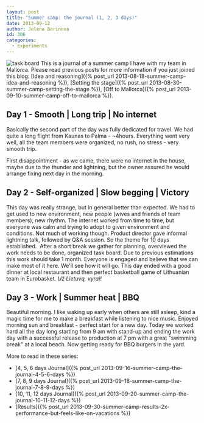 ```yaml
---
layout: post
title: "Summer camp: the journal (1, 2, 3 days)"
date: 2013-09-12
author: Jelena Barinova
id: 306
categories:
  - Experiments
---
```


<img src="{{ site.baseurl }}/img/post_img/task-board.jpg" alt="task board" class="right" />
This is a journal of a summer camp I have with my team in Mallorca. Please read previous posts for more information if you just joined this blog: [Idea and reasoning]({% post_url 2013-08-18-summer-camp-idea-and-reasoning %}), [Setting the stage]({% post_url 2013-08-30-summer-camp-setting-the-stage %}), [Off to Mallorca]({% post_url 2013-09-10-summer-camp-off-to-mallorca %}).

## Day 1 - Smooth | Long trip | No internet

Basically the second part of the day was fully dedicated for travel. We had quite a long flight from Kaunas to Palma - ~4hours. Everything went very well, all the team members were organized, no rush, no stress - very smooth trip.

First disappointment - as we came, there were no internet in the house, maybe due to the thunder and lightning, but the owner assured he would arrange fixing next day in the morning.

## Day 2 - Self-organized | Slow begging | Victory

This day was really strange, but in general better than expected. We had to get used to new environment, new people (wives and friends of team members), new rhythm. The internet worked from time to time, but everyone was calm and trying to adopt to given environment and conditions. Not much of working though. Product director gave informal lightning talk, followed by Q&amp;A session. So the theme for 10 days established.  After a short break we gather for planning, overviewed the work needs to be done, organized task board. Due to previous estimations this work should take 1 month. Everyone is engaged and believe that we can make most of it here. We'll see how it will go. This day ended with a good dinner at local restaurant and then perfect basketball game of Lithuanian team in Eurobasket. _Už Lietuvą, vyrai!_

## Day 3 - Work | Summer heat | BBQ

Beautiful morning. I like waking up early when others are still asleep, kind a magic time for me to make a breakfast while listening to nice music. Enjoyed morning sun and breakfast - perfect start for a new day. Today we worked hard all the day long starting from 9 am with stand-up and ending the work day with a successful release to production at 7 pm with a great "swimming break" at a local beach. Now getting ready for BBQ burgers in the yard.

More to read in these series:

*   [4, 5, 6 days Journal]({% post_url 2013-09-16-summer-camp-the-journal-4-5-6-days %})
*   [7, 8, 9 days Journal]({% post_url 2013-09-18-summer-camp-the-journal-7-8-9-days %})
*   [10, 11, 12 days Journal]({% post_url 2013-09-20-summer-camp-the-journal-10-11-12-days %})
*   [Results]({% post_url 2013-09-30-summer-camp-results-2x-performance-but-feels-like-on-vacations %})